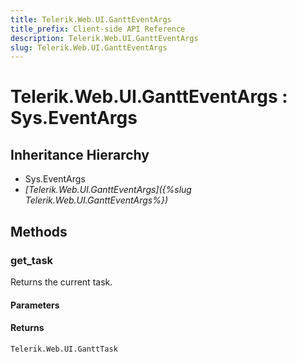 ```yaml
---
title: Telerik.Web.UI.GanttEventArgs
title_prefix: Client-side API Reference
description: Telerik.Web.UI.GanttEventArgs
slug: Telerik.Web.UI.GanttEventArgs
---
```


# Telerik.Web.UI.GanttEventArgs : Sys.EventArgs 

## Inheritance Hierarchy

* Sys.EventArgs
* *[Telerik.Web.UI.GanttEventArgs]({%slug Telerik.Web.UI.GanttEventArgs%})*


## Methods

### get_task

Returns the current task. 

#### Parameters

#### Returns

`Telerik.Web.UI.GanttTask`

